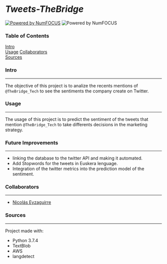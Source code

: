 # *Tweets-TheBridge* 


[![Powered by NumFOCUS](https://img.shields.io/badge/powered%20by-TheBridge-orange.svg?style=flat&colorA=E1523D&colorB=007D8A)](https://www.thebridge.tech/) ![Powered by NumFOCUS](https://img.shields.io/badge/Contributors-1-orange.svg?style=flat&colorA=E1523D&colorB=007D8A)  

### Table of Contents  
[Intro](#Intro)    
[Usage](#Usage)
[Collaborators](#Collaborators)  
[Sources](#Sources)  

### Intro
-------------
The objective of this project is to analize the recents mentions of `@TheBridge_Tech` to see the sentiments the company create on Twitter. 

### Usage
-------------
The usage of this project is to predict the sentiment of the tweets that mention `@TheBridge_Tech` to take differents decisions in the marketing strategy.

### Future Improvements
-------------
- linking the database to the twitter API and making it automated.
- Add Stopwords for the tweets in Euskera lenguage.
- Integration of the twitter metrics into the prediction model of the sentiment.

### Collaborators
-------------
- [Nicolás Eyzaguirre](https://github.com/NicolasEyzaguirre)
### Sources
-------------
Project made with:
- Python 3.7.4 
- TextBlob
- AWS
- langdetect
